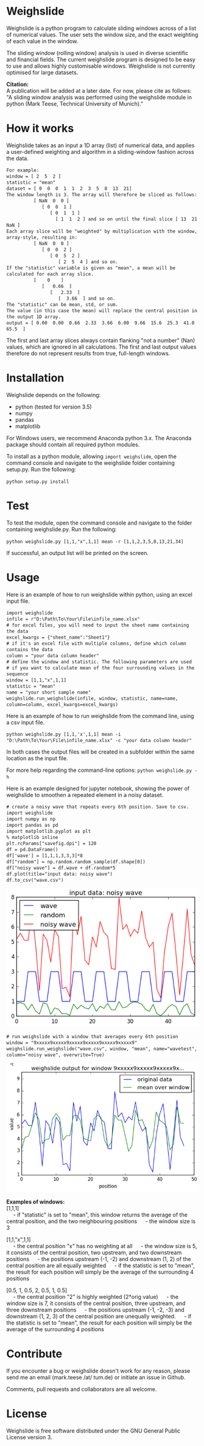 # Weighslide

Weighslide is a python program to calculate sliding windows across of a list of numerical values.
The user sets the window size, and the exact weighting of each value in the window.

The sliding window (rolling window) analysis is used in diverse scientific and financial fields.
The current weighslide program is designed to be easy to use and allows highly customisable windows. Weighslide is not currently
optimised for large datasets.

**Citation:**<br /> A publication will be added at a later date. For now, please cite as follows:
"A sliding window analysis was performed using the weighslide module in python (Mark Teese, Technical University of Munich)."

# How it works
Weighslide takes as an input a 1D array (list) of numerical data, and applies a user-defined weighting and
    algorithm in a sliding-window fashion across the data.
    

    For example:
    window = [ 2  5  2 ]
    statistic = "mean"
    dataset = [ 0  0  0  1  1  2  3  5  8  13  21]
    The window length is 3. The array will therefore be sliced as follows:
              [ NaN  0  0 ]
                 [ 0  0  1 ]
                    [ 0  1  1 ]
                      [ 1  1  2 ] and so on until the final slice [ 13  21  NaN ]
    Each array slice will be "weighted" by multiplication with the window, array-style, resulting in:
              [ NaN  0  0 ]
                 [ 0  0  2 ]
                    [ 0  5  2 ]
                       [ 2  5  4 ] and so on.
    If the "statistic" variable is given as "mean", a mean will be calculated for each array slice.
              [    0    ]
                 [   0.66  ]
                    [   2.33  ]
                       [  3.66  ] and so on.
    The "statistic" can be mean, std, or sum.
    The value (in this case the mean) will replace the central position in the output 1D array.
    output = [ 0.00  0.00  0.66  2.33  3.66  6.00  9.66  15.6  25.3  41.0  65.5  ]

The first and last array slices always contain flanking "not a number" (Nan) values, which are ignored in all calculations.
The first and last output values therefore do not represent results from true, full-length windows.

# Installation
Weighslide depends on the following:
* python (tested for version 3.5)
* numpy
* pandas
* matplotlib

For Windows users, we recommend Anaconda python 3.x. The Anaconda package should contain all required python modules.

To install as a python module, allowing `import weighslide`, open the command console and navigate to the weighslide folder
containing setup.py. Run the following:

`python setup.py install`

# Test
To test the module, open the command console and navigate to the folder
containing weighslide.py. Run the following:

`python weighslide.py [1,1,"x",1,1] mean -r [1,1,2,3,5,8,13,21,34]`

If successful, an output list will be printed on the screen.

# Usage
Here is an example of how to run weighslide within python, using an excel input file.
```
import weighslide
infile = r"D:\Path\To\Your\File\infile_name.xlsx"
# for excel files, you will need to input the sheet name containing the data
excel_kwargs = {"sheet_name":"Sheet1"}
# if it's an excel file with multiple columns, define which column contains the data
column = "your data column header"
# define the window and statistic. The following parameters are used
# if you want to calculate mean of the four surrounding values in the sequence
window = [1,1,"x",1,1]
statistic = "mean"
name = "your short sample name"
weighslide.run_weighslide(infile, window, statistic, name=name, column=column, excel_kwargs=excel_kwargs)
```

Here is an example of how to run weighslide from the command line, using a csv input file.
```
python weighslide.py [1,1,'x',1,1] mean -i "D:\Path\To\Your\File\infile_name.xlsx" -c "your data column header"
```
In both cases the output files will be created in a subfolder within the same location as the input file.

For more help regarding the command-line options:
`python weighslide.py -h`

Here is an example designed for jupyter notebook, showing the power of weighslide
to smoothen a repeated element in a noisy dataset.
```
# create a noisy wave that repeats every 6th position. Save to csv.
import weighslide
import numpy as np
import pandas as pd
import matplotlib.pyplot as plt
% matplotlib inline
plt.rcParams["savefig.dpi"] = 120
df = pd.DataFrame()
df['wave'] = [1,1,1,3,3,3]*8
df["random"] = np.random.random_sample(df.shape[0])
df["noisy wave"] = df.wave + df.random*5
df.plot(title="input data: noisy wave")
df.to_csv("wave.csv")
```
![Image of input](examples/input.png)
```
# run weighslide with a window that averages every 6th position
window = "9xxxxx9xxxxx9xxxxx9xxxxx9xxxxx9xxxxx9"
weighslide.run_weighslide("wave.csv", window, "mean", name="wavetest", column="noisy wave", overwrite=True)
```
![Image of output](examples/output.png)


**Examples of windows:**<br/>
[1,1,1]<br/>&#8195; - if "statistic" is set to "mean", this window returns the average of the central position, and the two neighbouring positions
&#8195; - the window size is 3<br>


[1,1,"x",1,1]<br/>&#8195; - the central position "x" has no weighting at all
&#8195; - the window size is 5, it consists of the central position, two upstream, and two downstream positions
&#8195; - the positions upstream (-1, -2) and downstream (1, 2) of the central position are all equally weighted
&#8195; - if the statistic is set to "mean", the result for each position will simply be the average of the surrounding 4 positions<br>

[0.5, 1, 0.5, 2, 0.5, 1, 0.5]<br/>&#8195; - the central position "2" is highly weighted (2*orig value)
&#8195; - the window size is 7, it consists of the central position, three upstream, and three downstream positions
&#8195; - the positions upstream (-1, -2, -3) and downstream (1, 2, 3) of the central position are unequally weighted.
&#8195; - if the statistic is set to "mean", the result for each position will simply be the average of the surrounding 4 positions<br>

# Contribute
If you encounter a bug or weighslide doesn't work for any reason, please send me an email (mark.teese /at/ tum.de) or initiate an issue in Github.

Comments, pull requests and collaborators are all welcome.

# License
Weighslide is free software distributed under the GNU General Public License version 3.
